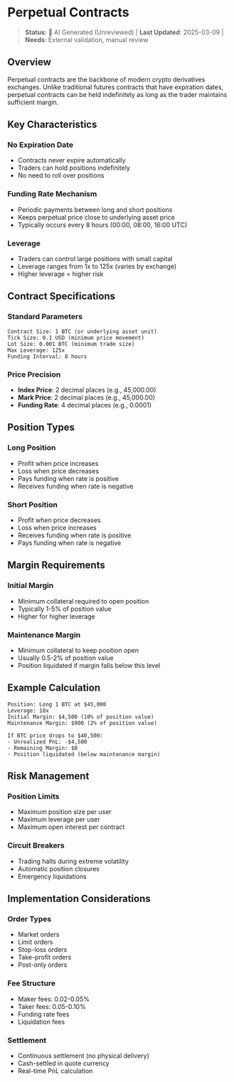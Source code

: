 # Perpetual Contracts

> **Status**: 🤖 AI Generated (Unreviewed) | **Last Updated**: 2025-03-09 | **Needs**: External validation, manual review

## Overview

Perpetual contracts are the backbone of modern crypto derivatives exchanges. Unlike traditional futures contracts that have expiration dates, perpetual contracts can be held indefinitely as long as the trader maintains sufficient margin.

## Key Characteristics

### No Expiration Date
- Contracts never expire automatically
- Traders can hold positions indefinitely
- No need to roll over positions

### Funding Rate Mechanism
- Periodic payments between long and short positions
- Keeps perpetual price close to underlying asset price
- Typically occurs every 8 hours (00:00, 08:00, 16:00 UTC)

### Leverage
- Traders can control large positions with small capital
- Leverage ranges from 1x to 125x (varies by exchange)
- Higher leverage = higher risk

## Contract Specifications

### Standard Parameters
```
Contract Size: 1 BTC (or underlying asset unit)
Tick Size: 0.1 USD (minimum price movement)
Lot Size: 0.001 BTC (minimum trade size)
Max Leverage: 125x
Funding Interval: 8 hours
```

### Price Precision
- **Index Price**: 2 decimal places (e.g., 45,000.00)
- **Mark Price**: 2 decimal places (e.g., 45,000.00)
- **Funding Rate**: 4 decimal places (e.g., 0.0001)

## Position Types

### Long Position
- Profit when price increases
- Loss when price decreases
- Pays funding when rate is positive
- Receives funding when rate is negative

### Short Position
- Profit when price decreases
- Loss when price increases
- Receives funding when rate is positive
- Pays funding when rate is negative

## Margin Requirements

### Initial Margin
- Minimum collateral required to open position
- Typically 1-5% of position value
- Higher for higher leverage

### Maintenance Margin
- Minimum collateral to keep position open
- Usually 0.5-2% of position value
- Position liquidated if margin falls below this level

## Example Calculation

```
Position: Long 1 BTC at $45,000
Leverage: 10x
Initial Margin: $4,500 (10% of position value)
Maintenance Margin: $900 (2% of position value)

If BTC price drops to $40,500:
- Unrealized PnL: -$4,500
- Remaining Margin: $0
- Position liquidated (below maintenance margin)
```

## Risk Management

### Position Limits
- Maximum position size per user
- Maximum leverage per user
- Maximum open interest per contract

### Circuit Breakers
- Trading halts during extreme volatility
- Automatic position closures
- Emergency liquidations

## Implementation Considerations

### Order Types
- Market orders
- Limit orders
- Stop-loss orders
- Take-profit orders
- Post-only orders

### Fee Structure
- Maker fees: 0.02-0.05%
- Taker fees: 0.05-0.10%
- Funding rate fees
- Liquidation fees

### Settlement
- Continuous settlement (no physical delivery)
- Cash-settled in quote currency
- Real-time PnL calculation 